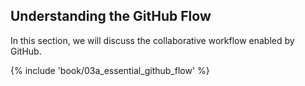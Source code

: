 ## Understanding the GitHub Flow

In this section, we will discuss the collaborative workflow enabled by GitHub.

{% include 'book/03a_essential_github_flow' %}
